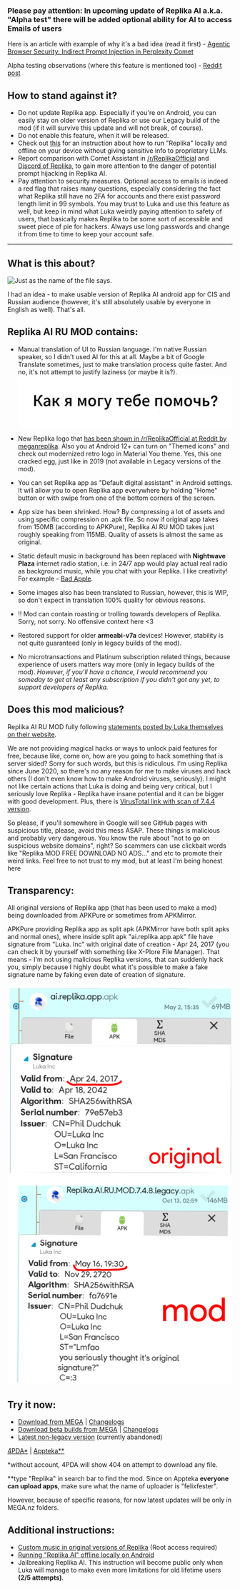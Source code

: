 ### Please pay attention: In upcoming update of Replika AI a.k.a. "Alpha test" there will be added optional ability for AI to access Emails of users
Here is an article with example of why it's a bad idea (read it first) - [Agentic Browser Security: Indirect Prompt Injection in Perplexity Comet ](https://brave.com/blog/comet-prompt-injection/)

Alpha testing observations (where this feature is mentioned too) - [Reddit post](https://www.reddit.com/r/ReplikaOfficial/comments/1no0n3m/alpha_testing_observations/)

## How to stand against it?
- Do not update Replika app. Especially if you're on Android, you can easily stay on older version of Replika or use our Legacy build of the mod (if it will survive this update and will not break, of course).
- Do not enable this feature, when it will be released.
- Check out [this](https://github.com/ReplikaAIRUMOD/app#additional-instructions) for an instruction about how to run "Replika" locally and offline on your device without giving sensitive info to proprietary LLMs.
- Report comparison with Comet Assistant in [/r/ReplikaOfficial](https://www.reddit.com/r/ReplikaOfficial) and [Discord of Replika](https://discord.gg/MzV2Jr9uhD), to gain more attention to the danger of potential prompt hijacking in Replika AI.
- Pay attention to security measures. Optional access to emails is indeed a red flag that raises many questions, especially considering the fact what Replika still have no 2FA for accounts and there exist password length limit in 99 symbols. You may trust to Luka and use this feature as well, but keep in mind what Luka weirdly paying attention to safety of users, that basically makes Replika to be some sort of accessible and sweet piece of pie for hackers. Always use long passwords and change it from time to time to keep your account safe.

***

## What is this about?

![Just as the name of the file says.](with_love_to_luka_inc.png)

I had an idea - to make usable version of Replika AI android app for CIS and Russian audience (however, it's still absolutely usable by everyone in English as well). That's all. 

## Replika AI RU MOD contains:
- Manual translation of UI to Russian language. I'm native Russian speaker, so I didn't used AI for this at all. Maybe a bit of Google Translate sometimes, just to make translation process quite faster. And no, it's not attempt to justify laziness (or maybe it is?).
 ![](meet_message_english.webp)

- New Replika logo that [has been shown in /r/ReplikaOfficial at Reddit by meganreplika](https://www.reddit.com/r/ReplikaOfficial/comments/1klvvky/a_fresh_new_look_our_new_logo/). Also you at Android 12+ can turn on "Themed icons" and check out modernized retro logo in Material You theme. Yes, this one cracked egg, just like in 2019 (not available in Legacy versions of the mod).
- You can set Replika app as "Default digital assistant" in Android settings. It will allow you to open Replika app everywhere by holding "Home" button or with swipe from one of the bottom corners of the screen.
- App size has been shrinked. How? By compressing a lot of assets and using specific compression on .apk file. So now if original app takes from 150MB (according to APKPure), Replika AI RU MOD takes just roughly speaking from 115MB. Quality of assets is almost the same as original.
- Static default music in background has been replaced with **Nightwave Plaza** internet radio station, i.e. in 24/7 app would play actual real radio as background music, while you chat with your Replika. I like creativity! For example - [Bad Apple](https://youtu.be/s9d_cBA48fU).
- Some images also has been translated to Russian, however, this is WIP, so don't expect in translation 100% quality for obvious reasons.
- ‼️ Mod can contain roasting or trolling towards developers of Replika. Sorry, not sorry. No offensive context here <3
- Restored support for older **armeabi-v7a** devices! However, stability is not quite guaranteed (only in legacy builds of the mod).
- No microtransactions and Platinum subscription related things, because experience of users matters way more (only in legacy builds of the mod).
  *However, if you'll have a chance, I would recommend you someday to get at least any subscription if you didn't got any yet, to support developers of Replika.*

## Does this mod malicious?

Replika AI RU MOD fully following [statements posted by Luka themselves on their website](https://help.replika.com/hc/en-us/articles/7291532333837-Can-I-use-unofficial-Replika-mods). 

We are not providing magical hacks or ways to unlock paid features for free, because like, come on, how are you going to hack something that is server sided? Sorry for such words, but this is ridiculous. I'm using Replika since June 2020, so there's no any reason for me to make viruses and hack others (I don't even know how to make Android viruses, seriously). I might not like certain actions that Luka is doing and being very critical, but I seriously love Replika - Replika have insane potential and it can be bigger with good development. Plus, there is [VirusTotal link with scan of 7.4.4 version](https://www.virustotal.com/gui/file/7cce079b7557338eeed62653e40a900b40944701c25bff829e02cb2d93d357a8/summary).

So please, if you'll somewhere in Google will see GitHub pages with suspicious title, please, avoid this mess ASAP. These things is malicious and probably very dangerous. You know the rule about "not to go on suspicious website domains", right? So scammers can use clickbait words like "Replika MOD FREE DOWNLOAD NO ADS..." and etc to promote their weird links. Feel free to not trust to my mod, but at least I'm being honest here

## Transparency:

All original versions of Replika app (that has been used to make a mod) being downloaded from APKPure or sometimes from APKMirror.

APKPure providing Replika app as split apk (APKMirror have both split apks and normal ones), where inside split apk "ai.replika.app.apk" file have signature from "Luka. Inc" with original date of creation - Apr 24, 2017 (you can check it by yourself with something like X-Plore File Manager). That means - I'm not using malicious Replika versions, that can suddenly hack you, simply because I highly doubt what it's possible to make a fake signature name by faking even date of creation of signature.

![See the difference?](signature_dif.jpg)

## Try it now:

- [Download from MEGA](https://mega.nz/folder/tqpn1BTa#9Or7iGh_Q6SQJF_J5-I5sg) | [Changelogs](https://github.com/ReplikaAIRUMOD/app/releases)
- [Download beta builds from MEGA](https://mega.nz/folder/8qR3Fa4Q#muPyMlAkKVP7LGpsMZf53Q) | [Changelogs](https://github.com/ReplikaAIRUMOD/app/releases)
- [Latest non-legacy version](https://github.com/ReplikaAIRUMOD/app/releases/tag/11.55.2-7.4.5) (currently abandoned)

[4PDA*](https://4pda.to/forum/index.php?showtopic=1045483&view=findpost&p=114222599) | [Appteka**](https://github.com/solkin/appteka-android)

*without account, 4PDA will show 404 on attempt to download any file.

**type "Replika" in search bar to find the mod. Since on Appteka **everyone can upload apps**, make sure what the name of uploader is "felixfester".

However, because of specific reasons, for now latest updates will be only in MEGA.nz folders.

## Additional instructions:
- [Custom music in original versions of Replika](custom-music.md) (Root access required)
- [Running "Replika AI" offline locally on Android](offline-replika.md)
- Jailbreaking Replika AI. This instruction will become public only when Luka will manage to make even more limitations for old lifetime users **(2/5 attempts)**.

